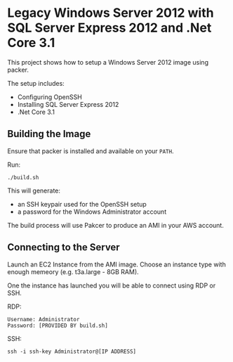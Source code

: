 # Legacy Windows Server 2012 with SQL Server Express 2012 and .Net Core 3.1
This project shows how to setup a Windows Server 2012 image using packer.

The setup includes:

* Configuring OpenSSH
* Installing SQL Server Express 2012
* .Net Core 3.1

## Building the Image
Ensure that packer is installed and available on your `PATH`.

Run:

    ./build.sh

This will generate:

* an SSH keypair used for the OpenSSH setup
* a password for the Windows Administrator account

The build process will use Pakcer to produce an AMI in your AWS account.

## Connecting to the Server
Launch an EC2 Instance from the AMI image. Choose an instance type with enough memeory (e.g. t3a.large - 8GB RAM).

One the instance has launched you will be able to connect using RDP or SSH.

RDP:

    Username: Administrator
    Password: [PROVIDED BY build.sh]

SSH:

    ssh -i ssh-key Administrator@[IP ADDRESS]
